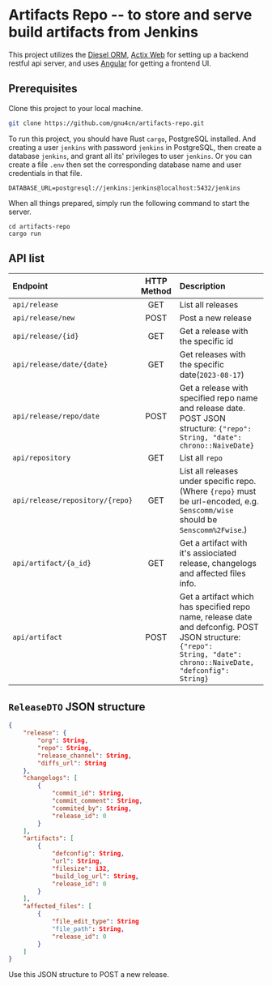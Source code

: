 # Artifacts Repo -- to store and serve build artifacts from Jenkins

This project utilizes the [Diesel ORM](https://diesel.rs), [Actix Web](https://actix.rs) for setting up a backend restful api server, and uses [Angular](https://angular.io) for getting a frontend UI.

## Prerequisites

Clone this project to your local machine.

```bash
git clone https://github.com/gnu4cn/artifacts-repo.git
```

To run this project, you should have Rust `cargo`, PostgreSQL installed. And creating a user `jenkins` with password `jenkins` in PostgreSQL, then create a database `jenkins`, and grant all its' privileges to user `jenkins`. Or you can create a file `.env` then set the corresponding database name and user credentials in that file.

```env
DATABASE_URL=postgresql://jenkins:jenkins@localhost:5432/jenkins
```

When all things prepared, simply run the following command to start the server.

```console
cd artifacts-repo
cargo run
```

## API list

| Endpoint | HTTP Method | Description |
| :-- | :-: | :-- |
| `api/release` | GET | List all releases |
| `api/release/new` | POST | Post a new release |
| `api/release/{id}` | GET | Get a release with the specific id |
| `api/release/date/{date}` | GET | Get releases with the specific date(`2023-08-17`) |
| `api/release/repo/date` | POST | Get a release with specified repo name and release date. POST JSON structure: <code>{"repo": String, "date": chrono::NaiveDate}</code> |
| `api/repository` | GET | List all `repo` |
| `api/release/repository/{repo}` | GET | List all releases under specific repo. (Where `{repo}` must be url-encoded, e.g. `Senscomm/wise` should be `Senscomm%2Fwise`.)|
| `api/artifact/{a_id}` | GET | Get a artifact with it's assiociated release, changelogs and affected files info. |
| `api/artifact` | POST | Get a artifact which has specified repo name, release date and defconfig. POST JSON structure: <code>{"repo": String, "date": chrono::NaiveDate, "defconfig": String}</code> |


## `ReleaseDTO` JSON structure

```json
{
    "release": {
        "org": String,
        "repo": String,
        "release_channel": String,
        "diffs_url": String
    },
    "changelogs": [
        {
            "commit_id": String,
            "commit_comment": String,
            "commited_by": String,
            "release_id": 0
        }
    ],
    "artifacts": [
        {
            "defconfig": String,
            "url": String,
            "filesize": i32,
            "build_log_url": String,
            "release_id": 0
        }
    ],
    "affected_files": [
        {
            "file_edit_type": String
            "file_path": String,
            "release_id": 0
        }
    ]
}
```

Use this JSON structure to POST a new release.
